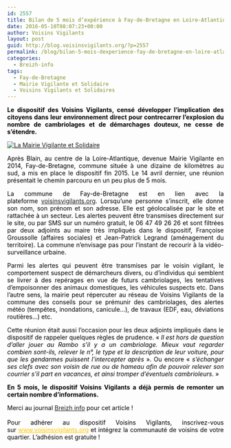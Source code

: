 ```yaml
---
id: 2557
title: Bilan de 5 mois d’expérience à Fay-de-Bretagne en Loire-Atlantique
date: 2016-05-10T08:07:23+00:00
author: Voisins Vigilants
layout: post
guid: http://blog.voisinsvigilants.org/?p=2557
permalink: /blog/bilan-5-mois-dexperience-fay-de-bretagne-en-loire-atlantique/
categories:
  - Breizh-info
tags:
  - Fay-de-Bretagne
  - Mairie Vigilante et Solidaire
  - Voisins Vigilants et Solidaires
---
```

<p style="color: #000000; text-align: justify;">
  <strong>Le dispositif des Voisins Vigilants, censé développer l’implication des citoyens dans leur environnement direct pour contrecarrer l’explosion du nombre de cambriolages et de démarchages douteux, ne cesse de s’étendre.</strong>
</p>

[<img class="aligncenter" src="./../../images/5/2016/05/la-mairie-vigilante-la-rencontre-des-citoyens1.jpg" alt="La Mairie Vigilante et Solidaire" />](./../../images/5/2016/05/la-mairie-vigilante-la-rencontre-des-citoyens1.jpg)
  

<p style="color: #000000; text-align: justify;">
  Après Blain, au centre de la Loire-Atlantique, devenue Mairie Vigilante en 2014, Fay-de-Bretagne, commune située à une dizaine de kilomètres au sud, a mis en place le dispositif fin 2015. Le 14 avril dernier, une réunion présentait le chemin parcouru en un peu plus de 5 mois.
</p>

<p style="color: #000000; text-align: justify;">
  La commune de Fay-de-Bretagne est en lien avec la plateforme <a href="http://www.voisinsvigilants.org">voisinsvigilants.org</a>. Lorsqu’une personne s’inscrit, elle donne son nom, son prénom et son adresse. Elle est géolocalisée par le site et rattachée à un secteur. Les alertes peuvent être transmises directement sur le site, ou par SMS sur un numéro gratuit, le 06 47 49 26 26 et sont filtrées par deux adjoints au maire très impliqués dans le dispositif, Françoise Groussolle (affaires sociales) et Jean-Patrick Legrand (aménagement du territoire). La commune n’envisage pas pour l’instant de recourir à la vidéo-surveillance urbaine.
</p>

<p style="color: #000000; text-align: justify;">
  Parmi les alertes qui peuvent être transmises par le voisin vigilant, le comportement suspect de démarcheurs divers, ou d’individus qui semblent se livrer à des repérages en vue de futurs cambriolages, les tentatives d’empoisonner des animaux domestiques, les véhicules suspects etc. Dans l’autre sens, la mairie peut répercuter au réseau de Voisins Vigilants de la commune des conseils pour se prémunir des cambriolages, des alertes météo (tempêtes, inondations, canicule…), de travaux (EDF, eau, déviations routières…) etc.
</p>

<p style="color: #000000; text-align: justify;">
  Cette réunion était aussi l’occasion pour les deux adjoints impliqués dans le dispositif de rappeler quelques règles de prudence. «<i> Il est hors de question d’aller jouer au Rambo s’il y a un cambriolage. Mieux vaut regarder combien sont-ils, relever le n°, le type et la description de leur voiture, pour que les gendarmes puissent l’intercepter après</i> ». Ou encore «<i> s’échanger ses clefs avec son voisin</i> <em>de rue ou de hameau afin de pouvoir relever son courrier s’il part en vacances, et ainsi tromper d’éventuels cambrioleurs</em>. »
</p>

<p style="color: #000000; text-align: justify;">
  <strong>En 5 mois, le dispositif Voisins Vigilants a déjà permis de remonter un certain nombre d’informations.</strong>
</p>

<div class="detailArticlePub p402_hide" style="font-weight: inherit; font-style: inherit; color: #464646;">
  <div class="detailArticlePub p402_hide" style="font-weight: inherit; font-style: inherit; text-align: justify;">
    <span style="font-weight: inherit; font-style: inherit;"><span style="font-weight: inherit; font-style: inherit;"><span style="color: #000000;">Merci au journal</span> <a href="http://www.breizh-info.com/2016/04/27/42595/voisins-vigilants-bilan-de-6-mois-dexperience-a-fay-de-bretagne-loire-atlantique">Breizh info</a></span></span> <span style="font-weight: inherit; font-style: inherit; color: #000000;">pour cet article !</span>
  </div>
  
  <div class="detailArticlePub p402_hide" style="font-weight: inherit; font-style: inherit; text-align: justify;">
    <span style="font-weight: inherit; font-style: inherit; color: #ffffff;">voisins</span>
  </div>
  
  <div class="detailArticlePub p402_hide" style="font-weight: inherit; font-style: inherit; text-align: justify;">
    <span style="font-weight: inherit; font-style: inherit; color: #000000;">Pour adhérer au dispositif Voisins Vigilants, inscrivez-vous sur</span> <a style="font-weight: inherit; font-style: inherit; color: #fbc400;" href="http://www.voisinsvigilants.org/">www.voisinsvigilants.org</a> <span style="font-weight: inherit; font-style: inherit; color: #000000;">et intégrez la communauté de voisins de votre quartier. L’adhésion est gratuite !</span>
  </div>
</div>
